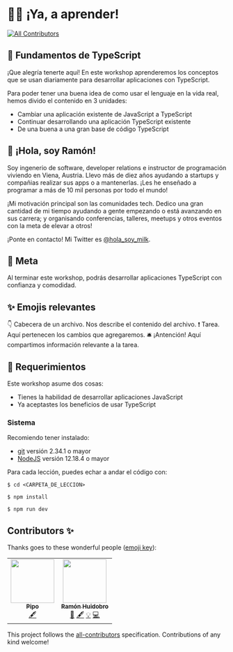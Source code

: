 # 🏃‍♀️ ¡Ya, a aprender!
<!-- ALL-CONTRIBUTORS-BADGE:START - Do not remove or modify this section -->
[![All Contributors](https://img.shields.io/badge/all_contributors-2-orange.svg?style=flat-square)](#contributors-)
<!-- ALL-CONTRIBUTORS-BADGE:END -->

## 🔧 Fundamentos de TypeScript

¡Que alegría tenerte aquí! En este workshop aprenderemos los conceptos que se usan diariamente para desarrollar aplicaciones con TypeScript.

Para poder tener una buena idea de como usar el lenguaje en la vida real, hemos divido el contenido en 3 unidades:

- Cambiar una aplicación existente de JavaScript a TypeScript
- Continuar desarrollando una aplicación TypeScript existente
- De una buena a una gran base de código TypeScript

## 💜 ¡Hola, soy Ramón!

Soy ingenerio de software, developer relations e instructor de programación viviendo en Viena, Austria. Llevo más de diez años ayudando a startups y compañias realizar sus apps o a mantenerlas. ¡Les he enseñado a programar a más de 10 mil personas por todo el mundo!

¡Mi motivación principal son las comunidades tech. Dedico una gran cantidad de mi tiempo ayudando a gente empezando o está avanzando en sus carrera; y organisando conferencias, talleres, meetups y otros eventos con la meta de elevar a otros!

¡Ponte en contacto! Mi Twitter es [@hola_soy_milk](https://twitter.com/hola_soy_milk).

## 🥅 Meta

Al terminar este workshop, podrás desarrollar aplicaciones TypeScript con confianza y comodidad.

## ✨ Emojis relevantes

👇 Cabecera de un archivo. Nos describe el contenido del archivo.
❗️ Tarea. Aquí pertenecen los cambios que agregaremos.
🛎️ ¡Antención! Aquí compartimos información relevante a la tarea.

## 🚧 Requerimientos

Este workshop asume dos cosas:

- Tienes la habilidad de desarrollar aplicaciones JavaScript
- Ya aceptastes los beneficios de usar TypeScript

### Sistema

Recomiendo tener instalado:

- [git](https://git-scm.com/book/es/v2/Inicio---Sobre-el-Control-de-Versiones-Instalaci%C3%B3n-de-Git) versión 2.34.1 o mayor
- [NodeJS](https://nodejs.org/es/) versión 12.18.4 o mayor

Para cada lección, puedes echar a andar el código con:

    $ cd <CARPETA_DE_LECCION>

    $ npm install

    $ npm run dev

## Contributors ✨

Thanks goes to these wonderful people ([emoji key](https://allcontributors.org/docs/en/emoji-key)):

<!-- ALL-CONTRIBUTORS-LIST:START - Do not remove or modify this section -->
<!-- prettier-ignore-start -->
<!-- markdownlint-disable -->
<table>
  <tr>
    <td align="center"><a href="https://github.com/felipe300"><img src="https://avatars.githubusercontent.com/u/15917501?v=4?s=100" width="100px;" alt=""/><br /><sub><b>Pipo</b></sub></a><br /><a href="#content-felipe300" title="Content">🖋</a></td>
    <td align="center"><a href="https://ramonh.dev"><img src="https://avatars.githubusercontent.com/u/656318?v=4?s=100" width="100px;" alt=""/><br /><sub><b>Ramón Huidobro</b></sub></a><br /><a href="https://github.com/ramonh/fundamentos-de-typescript/commits?author=ramonh" title="Documentation">📖</a> <a href="#content-ramonh" title="Content">🖋</a> <a href="#example-ramonh" title="Examples">💡</a> <a href="https://github.com/ramonh/fundamentos-de-typescript/commits?author=ramonh" title="Code">💻</a></td>
  </tr>
</table>

<!-- markdownlint-restore -->
<!-- prettier-ignore-end -->

<!-- ALL-CONTRIBUTORS-LIST:END -->

This project follows the [all-contributors](https://github.com/all-contributors/all-contributors) specification. Contributions of any kind welcome!
